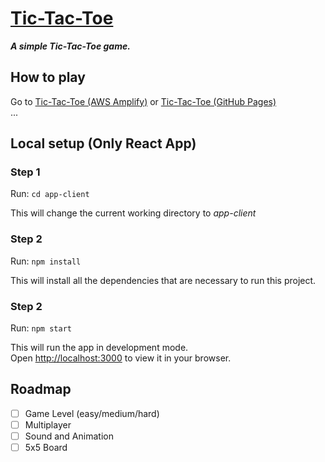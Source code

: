 # [Tic-Tac-Toe](https://classhacker.github.io/tic-tac-toe/)

***A simple Tic-Tac-Toe game.***

## How to play
Go to [Tic-Tac-Toe (AWS Amplify)](https://main.d1mk7yoofvjlau.amplifyapp.com/) or [Tic-Tac-Toe (GitHub Pages)](https://classhacker.github.io/tic-tac-toe/)\
...

## Local setup (Only React App)

### Step 1

Run: `cd app-client`

This will change the current working directory to *app-client*

### Step 2

Run: `npm install`

This will install all the dependencies that are necessary to run this project.

### Step 2

Run: `npm start`

This will run the app in development mode.\
Open [http://localhost:3000](http://localhost:3000) to view it in your browser.

## Roadmap

- [ ] Game Level (easy/medium/hard)
- [ ] Multiplayer
- [ ] Sound and Animation
- [ ] 5x5 Board

